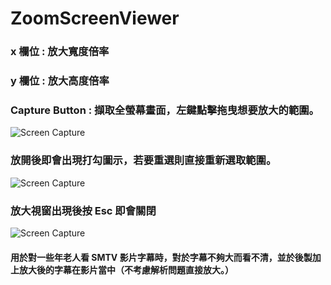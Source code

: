 
# ZoomScreenViewer


### **x 欄位 : 放大寬度倍率**

### **y 欄位 : 放大高度倍率**

### **Capture Button : 擷取全螢幕畫面，左鍵點擊拖曳想要放大的範圍。**

![Screen Capture](https://github.com/barry15321/ZoomScreenViewer/blob/master/pic_1.png)

### **放開後即會出現打勾圖示，若要重選則直接重新選取範圍。**

![Screen Capture](https://github.com/barry15321/ZoomScreenViewer/blob/master/pic_2.png)


### **放大視窗出現後按 Esc 即會關閉**

![Screen Capture](https://github.com/barry15321/ZoomScreenViewer/blob/master/pic_3.png)


#### 用於對一些年老人看 SMTV 影片字幕時，對於字幕不夠大而看不清，並於後製加上放大後的字幕在影片當中（不考慮解析問題直接放大。）
